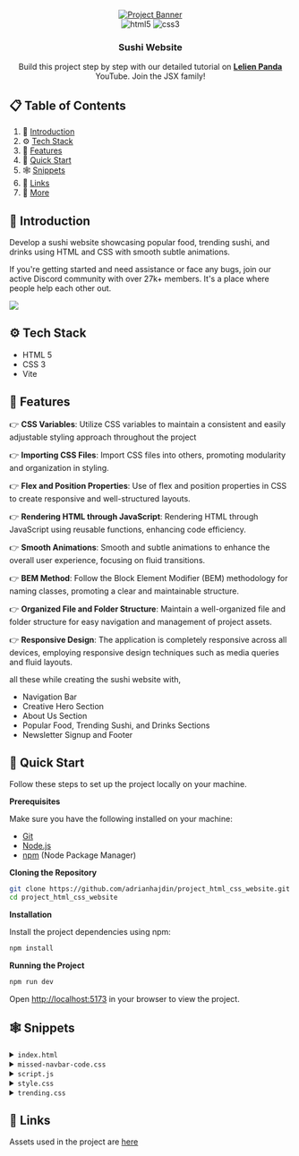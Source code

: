 <div align="center">
  <br />
    <a href="https://youtu.be/QRrPE9aj3wI?feature=shared" target="_blank">
      <img src="https://github.com/adrianhajdin/project_html_css_website/assets/151519281/562e0f27-4b93-41cb-a63d-7c50940fc0ad" alt="Project Banner">
    </a>
  <br />

  <div>
    <img src="https://img.shields.io/badge/-HTML_5-black?style=for-the-badge&logoColor=white&logo=html5&color=E34F26" alt="html5" />
    <img src="https://img.shields.io/badge/-css3-black?style=for-the-badge&logoColor=white&logo=css3&color=1572B6" alt="css3" />
  </div>

  <h3 align="center">Sushi Website</h3>

   <div align="center">
     Build this project step by step with our detailed tutorial on <a href="" target="_blank"><b>Lelien Panda</b></a> YouTube. Join the JSX family!
    </div>
</div>

## 📋 <a name="table">Table of Contents</a>

1. 🤖 [Introduction](#introduction)
2. ⚙️ [Tech Stack](#tech-stack)
3. 🔋 [Features](#features)
4. 🤸 [Quick Start](#quick-start)
5. 🕸️ [Snippets](#snippets)
6. 🔗 [Links](#links)
7. 🚀 [More](#more)


## <a name="introduction">🤖 Introduction</a>

Develop a sushi website showcasing popular food, trending sushi, and drinks using HTML and CSS with smooth subtle animations. 

If you're getting started and need assistance or face any bugs, join our active Discord community with over 27k+ members. It's a place where people help each other out.

<a href="[https://discord.com/invite/n6EdbFJ](https://discord.com/channels/@me)" target="_blank"><img src="https://github.com/sujatagunale/EasyRead/assets/151519281/618f4872-1e10-42da-8213-1d69e486d02e" /></a>

## <a name="tech-stack">⚙️ Tech Stack</a>

- HTML 5
- CSS 3
- Vite

## <a name="features">🔋 Features</a>

👉 **CSS Variables**: Utilize CSS variables to maintain a consistent and easily adjustable styling approach throughout the project

👉 **Importing CSS Files**: Import CSS files into others, promoting modularity and organization in styling.

👉 **Flex and Position Properties**: Use of flex and position properties in CSS to create responsive and well-structured layouts.

👉 **Rendering HTML through JavaScript**: Rendering HTML through JavaScript using reusable functions, enhancing code efficiency.

👉 **Smooth Animations**: Smooth and subtle animations to enhance the overall user experience, focusing on fluid transitions.

👉 **BEM Method**: Follow the Block Element Modifier (BEM) methodology for naming classes, promoting a clear and maintainable structure.

👉 **Organized File and Folder Structure**: Maintain a well-organized file and folder structure for easy navigation and management of project assets.

👉 **Responsive Design**: The application is completely responsive across all devices, employing responsive design techniques such as media queries and fluid layouts.

all these while creating the sushi website with,
* Navigation Bar
* Creative Hero Section
* About Us Section
* Popular Food, Trending Sushi, and Drinks Sections
* Newsletter Signup and Footer


## <a name="quick-start">🤸 Quick Start</a>

Follow these steps to set up the project locally on your machine.

**Prerequisites**

Make sure you have the following installed on your machine:

- [Git](https://git-scm.com/)
- [Node.js](https://nodejs.org/en)
- [npm](https://www.npmjs.com/) (Node Package Manager)

**Cloning the Repository**

```bash
git clone https://github.com/adrianhajdin/project_html_css_website.git
cd project_html_css_website
```

**Installation**

Install the project dependencies using npm:

```bash
npm install
```

**Running the Project**

```bash
npm run dev
```

Open [http://localhost:5173](http://localhost:5173) in your browser to view the project.

## <a name="snippets">🕸️ Snippets</a>

<details>
<summary><code>index.html</code></summary>

```html
<!DOCTYPE html>
<html lang="en">

<head>
  <meta charset="UTF-8" />
  <link rel="icon" type="image/svg+xml" href="/sushi.png" />
  <meta name="viewport" content="width=device-width, initial-scale=1.0" />
  <link rel="stylesheet" type="text/css" href="css/style.css" />
  <title>Sushiman</title>
</head>

<body>
  <!-- START: header -->
  <header>
    <nav class="header__nav">
      <div class="header__logo">
        <!-- This how we use aos. Simply specify the type of animation using data attribute -->
        <h4 data-aos="fade-down">Sushiman</h4>

        <div class="header__logo-overlay"></div>
      </div>

      <ul class="header__menu" data-aos="fade-down">
        <li>
          <a href="#menu">Menu</a>
        </li>
        <li>
          <a href="#food">Food</a>
        </li>
        <li>
          <a href="#services">Services</a>
        </li>
        <li>
          <a href="#about-us">About Us</a>
        </li>
        <li>
          <img src="assets/search.svg" alt="search" />
        </li>
      </ul>

      <!-- Display Menu icon on small devices -->
      <ul class="header__menu-mobile" data-aos="fade-down">
        <li>
          <img src="assets/menu.svg" alt="search" />
        </li>
      </ul>
    </nav>
  </header>
  <!-- END: header -->

  <!-- START: hero -->
  <section class="hero">
    <div class="hero-image">
      <img src="assets/sushi-1.png" alt="sushi-1" data-aos="fade-up" data-aos-anchor-placement="top-bottom" />
      <h2 data-aos="fade-up">
        日 <br />
        本 <br />
        食
      </h2>

      <div class="hero-image__overlay"></div>
    </div>
    <div class="hero-content">
      <div class="hero-content-info" data-aos="fade-left">
        <h1>Feel the taste of Japanese foods</h1>
        <p>
          Feel the taste of the most popular Japanese foods from anywhere and
          anytime.
        </p>

        <div class="hero-content__buttons">
          <button class="hero-content__order-button">Order Now</button>
          <button class="hero-content__play-button">
            <img src="assets/play-circle.svg" alt="play-circle" />
            How to Order
          </button>
        </div>
      </div>

      <div class="hero-content__testimonial" data-aos="fade-up">
        <div class="hero-content__customer flex-center">
          <h4>24<span>k+</span></h4>
          <p>Happy Customers</p>
        </div>

        <div class="hero-content__review">
          <img src="assets/user.png" alt="user" />
          <p>
            “This is the best Japanese food delivery service that ever existed.”
          </p>
        </div>
      </div>
    </div>
  </section>
  <!-- END: hero -->

  <!-- START: about us -->
  <section class="about-us" id="about-us">
    <div class="about-us__image">
      <div class="about-us__image-sushi3">
        <img src="assets/sushi-3.png" alt="sushi-3" data-aos="fade-right" />
      </div>

      <button class="about-us__button">
        Learn More

        <img src="assets/arrow-up-right.svg" alt="arrow_up_right" />
      </button>

      <div class="about-us__image-sushi2">
        <img src="assets/sushi-2.png" alt="sushi-2" data-aos="fade-right" />
      </div>
    </div>

    <div class="about-us__content" data-aos="fade-left">
      <p class="sushi__subtitle">About Us / 私たちに関しては</p>
      <h3 class="sushi__title">
        Our mission is to bring true Japanese flavours to you.
      </h3>
      <p class="sushi__description">
        We will continue to provide the experience of Omotenashi, the Japanese
        mindset of hospitality, with our shopping and dining for our
        customers.
      </p>
    </div>
  </section>
  <!-- END: about us -->

  <!-- START: popular foods -->
  <section class="popular-foods" id="menu">
    <h2 class="popular-foods__title" data-aos="flip-up">
      Popular Food / 人気
    </h2>

    <div class="popular-foods__filters sushi__hide-scrollbar" data-aos="fade-up">
      <button class="popular-foods__filter-btn active">All</button>
      <button class="popular-foods__filter-btn">
        <img src="assets/sushi-9.png" alt="sushi-9" />
        Sushi
      </button>
      <button class="popular-foods__filter-btn">
        <img src="assets/sushi-8.png" alt="sushi-8" />
        Ramen
      </button>
      <button class="popular-foods__filter-btn">
        <img src="assets/sushi-7.png" alt="sushi-7" />
        Udon
      </button>
      <button class="popular-foods__filter-btn">
        <img src="assets/sushi-6.png" alt="sushi-6" />
        Danggo
      </button>
      <button class="popular-foods__filter-btn">Others</button>
    </div>

    <div class="popular-foods__catalogue" data-aos="fade-up">
      <article class="popular-foods__card">
        <img class="popular-foods__card-image" src="assets/sushi-12.png" alt="sushi-12" />
        <h4 class="popular-foods__card-title">Chezu Sushi</h4>

        <div class="popular-foods__card-details flex-between">
          <div class="popular-foods__card-rating">
            <img src="assets/star.svg" alt="star" />
            <p>4.8</p>
          </div>

          <p class="popular-foods__card-price">$21.00</p>
        </div>
      </article>

      <!-- active big white card -->
      <article class="popular-foods__card active-card">
        <img class="popular-foods__card-image" src="assets/sushi-11.png" alt="sushi-11" />
        <h4 class="popular-foods__card-title">Originale Sushi</h4>

        <div class="popular-foods__card-details flex-between">
          <div class="popular-foods__card-rating">
            <img src="assets/star.svg" alt="star" />
            <p>4.8</p>
          </div>

          <p class="popular-foods__card-price">$21.00</p>
        </div>
      </article>

      <article class="popular-foods__card">
        <img class="popular-foods__card-image" src="assets/sushi-10.png" alt="sushi-10" />
        <h4 class="popular-foods__card-title">Ramen Legendo</h4>

        <div class="popular-foods__card-details flex-between">
          <div class="popular-foods__card-rating">
            <img src="assets/star.svg" alt="star" />
            <p>4.8</p>
          </div>

          <p class="popular-foods__card-price">$21.00</p>
        </div>
      </article>
    </div>

    <button class="popular-foods__button">
      Explore Food
      <img src="assets/arrow-right.svg" alt="arrow-right" />
    </button>
  </section>
  <!-- END: popular foods -->

  <section class="trending" id="food">
    <!-- START: trending sushi -->
    <section class="trending-sushi">
      <div class="trending__content" data-aos="fade-right">
        <p class="sushi__subtitle">What’s Trending / トレンド</p>

        <h3 class="sushi__title">Japanese Sushi</h3>
        <p class="sushi__description">
          Feel the taste of the most delicious Sushi here.
        </p>

        <ul class="trending__list flex-between">
          <li>
            <div class="trending__icon flex-center">
              <img src="assets/check.svg" alt="check" />
            </div>
            <p>Make Sushi</p>
          </li>
          <li>
            <div class="trending__icon flex-center">
              <img src="assets/check.svg" alt="check" />
            </div>
            <p>Nigiri Sushi</p>
          </li>
          <li>
            <div class="trending__icon flex-center">
              <img src="assets/check.svg" alt="check" />
            </div>
            <p>Oshizushi</p>
          </li>
          <li>
            <div class="trending__icon flex-center">
              <img src="assets/check.svg" alt="check" />
            </div>
            <p>Temaki Sushi</p>
          </li>
          <li>
            <div class="trending__icon flex-center">
              <img src="assets/check.svg" alt="check" />
            </div>
            <p>Uramaki Sushi</p>
          </li>
          <li>
            <div class="trending__icon flex-center">
              <img src="assets/check.svg" alt="check" />
            </div>
            <p>Inari Sushi</p>
          </li>
        </ul>
      </div>

      <div class="trending__image flex-center">
        <img src="assets/sushi-5.png" alt="sushi-5" data-aos="fade-left" />

        <div class="trending__arrow trending__arrow-left">
          <img src="assets/arrow-vertical.svg" alt="arrow-vertical" />
        </div>

        <div class="trending__arrow trending__arrow-bottom">
          <img src="assets/arrow-horizontal.svg" alt="arrow-horizontal" />
        </div>
      </div>
    </section>
    <!-- END: trending sushi -->

    <!-- START: discover button -->
    <div class="trending__discover" data-aos="zoom-in">
      <p>Discover</p>
    </div>
    <!-- END: discover button -->

    <!-- START: trending drinks -->
    <section class="trending-drink">
      <div class="trending__image flex-center">
        <img src="assets/sushi-4.png" alt="sushi-4" data-aos="fade-right" />

        <div class="trending__arrow trending__arrow-top">
          <img src="assets/arrow-horizontal.svg" alt="arrow-horizontal" />
        </div>

        <div class="trending__arrow trending__arrow-right">
          <img src="assets/arrow-vertical.svg" alt="arrow-vertical" />
        </div>
      </div>

      <div class="trending__content" data-aos="fade-left">
        <p class="sushi__subtitle">What’s Trending / トレンド</p>

        <h3 class="sushi__title">Japanese Drinks</h3>
        <p class="sushi__description">
          Feel the taste of most delicious Japanese drinks here.
        </p>

        <ul class="trending__list flex-between">
          <li>
            <div class="trending__icon flex-center">
              <img src="assets/check.svg" alt="check" />
            </div>
            <p>Oruncha</p>
          </li>
          <li>
            <div class="trending__icon flex-center">
              <img src="assets/check.svg" alt="check" />
            </div>
            <p>Ofukucha</p>
          </li>
          <li>
            <div class="trending__icon flex-center">
              <img src="assets/check.svg" alt="check" />
            </div>
            <p>Sakura Tea</p>
          </li>
          <li>
            <div class="trending__icon flex-center">
              <img src="assets/check.svg" alt="check" />
            </div>
            <p>Kombu-cha</p>
          </li>
          <li>
            <div class="trending__icon flex-center">
              <img src="assets/check.svg" alt="check" />
            </div>
            <p>Aojiru</p>
          </li>
          <li>
            <div class="trending__icon flex-center">
              <img src="assets/check.svg" alt="check" />
            </div>
            <p>Mugicha</p>
          </li>
        </ul>
      </div>
    </section>
    <!-- END: trending drinks -->
  </section>

  <!-- START: subscribe -->
  <section class="subscription flex-center" id="services">
    <h2 data-aos="flip-down">
      Get offers straight <br />
      to your inbox
    </h2>
    <p data-aos="fade-up">Sign up for the Sushiman newsletter</p>

    <div class="subscription__form" data-aos="fade-up">
      <input type="text" placeholder="Enter email address" />
      <button>Get Started</button>
    </div>
  </section>
  <!-- END: subscribe -->

  <!-- START: footer -->
  <footer class="footer flex-between">
    <h3 class="footer__logo"><span>Sushi</span>man</h3>

    <ul class="footer__nav">
      <li>
        <a href="#menu">Menu</a>
      </li>
      <li>
        <a href="#food">Food</a>
      </li>
      <li>
        <a href="#services">Services</a>
      </li>
      <li>
        <a href="#about-us">About us</a>
      </li>
    </ul>

    <ul class="footer__social">
      <li class="flex-center">
        <img src="assets/facebook.svg" alt="facebook" />
      </li>
      <li class="flex-center">
        <img src="assets/twitter.svg" alt="twitter" />
      </li>
      <li class="flex-center">
        <img src="assets/instagram.svg" alt="instagram" />
      </li>
    </ul>
  </footer>
  <!-- END: footer -->

  <!-- Type module is necessary in order to use ECMAScript module (import/export) -->
  <script src="js/script.js" type="module"></script>
</body>

</html>
```

</details>

<details>
<summary><code>missed-navbar-code.css</code></summary>

```css
.header__menu,
.header__menu-mobile {
  padding: 20px;

  flex: 1.235;
  display: flex;
  justify-content: flex-end;
  align-items: center;
  gap: 64px;

  list-style: none;
}

.header__menu li {
  font-weight: 500;
  font-size: 16px;
  line-height: 20px;
  text-transform: uppercase;
  font-family: var(--plus-jakarta-sans);
  color: var(--secondary-color);
  cursor: pointer;
}

.header__menu li img {
  width: 24px;
  height: 24px;
  object-fit: contain;
}

.header__menu-mobile {
  display: none;
  gap: 20px;

  position: relative;
}
```

</details>


<details>
<summary><code>script.js</code></summary>

```javascript
import AOS from "aos";
import "aos/dist/aos.css";

// init AOS animation
AOS.init({
    duration: 1000,
    offset: 100,
});

// the additional code you saw in the video will not be needed :)
```

</details>


<details>
<summary><code>style.css</code></summary>

```css
@import url("https://fonts.googleapis.com/css2?family=Playfair+Display:wght@400;500;600;700;800;900&display=swap");
@import url("https://fonts.googleapis.com/css2?family=Plus+Jakarta+Sans:wght@200;300;400;500;600;700;800&display=swap");

/* other css file imports */
@import url("sections/header.css");
@import url("sections/hero.css");
@import url("sections/about.css");
@import url("sections/popular.css");
@import url("sections/trending.css");
@import url("sections/subscribe.css");
@import url("sections/footer.css");

/* CSS variables for reusablity across all files (including above imported) */
:root {
  --playfair-display: "Playfair Display", serif;
  --plus-jakarta-sans: "Plus Jakarta Sans", sans-serif;

  --primary-color: #b1454a;
  --secondary-color: #121212;

  --black-200: #020202;
  --black-300: #333333;
  --black-400: #1f1e31;
  --black-500: #555555;
  --gray-100: #888888;

  --color-white: #fff;
  --color-creamson: #fff0de;
}

* {
  margin: 0;
  padding: 0;
  box-sizing: border-box;
  scroll-behavior: smooth;
}

body {
  max-width: 1280px;
  margin: 0 auto;
  background-color: var(--color-creamson);
}

a {
  text-decoration: none;
  color: inherit;
}


.flex-center {
  display: flex;
  justify-content: center;
  align-items: center;
}

.flex-between {
  display: flex;
  justify-content: space-between;
  align-items: center;
}

.sushi__subtitle {
  font-size: 18px;
  font-weight: 400;
  font-family: var(--plus-jakarta-sans);

  color: var(--primary-color);
  opacity: 0.8;

  letter-spacing: -0.01em;
}

.sushi__title {
  font-size: 64px;
  font-weight: 600;
  font-family: var(--playfair-display);

  color: var(--secondary-color);

  margin-top: 16px;
}

.sushi__description {
  font-size: 18px;
  font-weight: 400;
  font-family: var(--plus-jakarta-sans);

  line-height: 36px;
  letter-spacing: -0.01em;

  color: var(--secondary-color);
  opacity: 0.8;

  margin: 32px 0px;
}

/* Hide scrollbar for Chrome, Safari and Opera */
.sushi__hide-scrollbar::-webkit-scrollbar {
  display: none;
}

/* Hide scrollbar for IE, Edge and Firefox */
.sushi__hide-scrollbar {
  -ms-overflow-style: none; /* IE and Edge */
  scrollbar-width: none; /* Firefox */
}

/* START: about us media queries */
@media screen and (max-width: 1024px) {
  .about-us {
    flex-direction: column;
  }

  .about-us__image {
    flex-direction: row;
  }

  .about-us__image-sushi3 {
    border-bottom: none;
    border-right: 8px solid var(--color-creamson);
  }

  .about-us__button {
    display: none;
  }
}

@media screen and (max-width: 750px) {
  .about-us__image {
    flex-direction: column;
  }

  .about-us__image-sushi3 {
    border-bottom: 8px solid var(--color-creamson);
    border-right: none;
  }

  .about-us__button {
    display: block;
    top: 47%;
  }
}

@media screen and (max-width: 550px) {
  .about-us__image-sushi2 img,
  .about-us__image-sushi3 img {
    width: 50%;
    height: 160px;

    object-fit: contain;
  }

  .about-us__image div {
    padding: 32px;
  }

  .about-us__button {
    top: 44%;
  }

  .about-us__content {
    padding: 32px;
  }
}
/* END: about us media queries */


/* START: header media querie */
@media screen and (max-width: 900px) {
  .header__nav {
    background: var(--primary-color);
  }

  .header__menu {
    display: none;
  }

  .header__menu-mobile {
    display: flex;
  }
}

@media screen and (max-width: 550px) {
  .header__logo {
    padding-left: 0;
  }
}
/* END: header media queries */

/* START: hero media queries */
@media screen and (max-width: 1060px) {
  .hero {
    flex-direction: column;
  }

  .hero-image img {
    width: 100%;

    transform: matrix(1, 0.05, 0, 1.25, 0, 0) !important;
  }
}

@media screen and (max-width: 750px) {
  .hero-image h2 {
    font-size: 70px;
    line-height: 90px;
  }
}

@media screen and (max-width: 550px) {
  .hero-image h2 {
    font-size: 40px;
    line-height: 60px;
  }

  .hero-content-info {
    padding: 32px;
  }

  .hero-content-info h1 {
    font-size: 60px;
  }

  .hero-content-info p {
    margin: 32px 0;
  }

  .hero-content__buttons {
    margin: 41px 0;
  }

  .hero-content__testimonial {
    padding: 32px;
  }
}
/* END: hero media queries */

/* START: popular media queries */
@media screen and (max-width: 550px) {
  .popular-foods {
    padding: 64px 32px;
  }

  .popular-foods__card,
  .popular-foods__card.active-card {
    min-width: 100%;
  }
}
/* END: popular media queries */

/* START: subscribe media queries */
@media screen and (max-width: 550px) {
  .subscription {
    padding: 64px 32px;
  }

  .subscription h2 {
    font-size: 68px;
    line-height: 100px;
  }

  .subscription__form {
    flex-direction: column;
    gap: 20px;

    min-width: 100%;
    border-radius: 20px;
    padding: 0;

    border: none;
  }

  .subscription__form input {
    min-height: 50px;

    border: 1px solid rgba(255, 255, 255, 0.5);
    padding: 10px 20px;
    border-radius: 30px;
  }

  .subscription__form button {
    min-width: 100%;
  }
}
/* END: subscribe media queries */

/* START: trending media queries */
@media screen and (max-width: 1024px) {
  .trending-sushi {
    flex-direction: column;
  }

  .trending-drink {
    flex-direction: column-reverse;
  }

  .trending__image {
    width: 100%;
    background-size: cover;
  }

  .trending__discover {
    display: none;
  }

  .trending__arrow {
    display: none;
  }
}

@media screen and (max-width: 550px) {
  .trending__image img {
    width: 70%;
    height: 70%;
  }

  .trending__content {
    padding: 32px;
  }
}
/* END: trending media queries */
```

</details>


<details>
<summary><code>trending.css</code></summary>

```css
.trending {
  position: relative;

  display: flex;
  flex-direction: column;
  overflow: hidden;
}

.trending__discover {
  position: absolute;
  top: 44%;
  left: 44%;
  z-index: 1;

  width: 160px;
  height: 160px;

  border-radius: 100%;
  background-color: var(--secondary-color);
  cursor: pointer;

  display: flex;
  justify-content: center;
  align-items: center;
}

.trending__discover p {
  font-size: 18px;
  font-weight: 500;
  font-family: var(--plus-jakarta-sans);

  text-transform: uppercase;
  color: #fff;
}

.trending-sushi,
.trending-drink {
  width: 100%;
  min-height: 640px;

  display: flex;
  flex-direction: row;
}

.trending__content {
  flex: 1;
  display: flex;
  justify-content: center;
  flex-direction: column;

  padding: 32px 64px;
}

.trending__list {
  list-style: none;

  flex-wrap: wrap;
  gap: 20px;
}

.trending__list li {
  flex: 1;
  display: flex;
  align-items: center;
  flex-direction: row;
  gap: 12px;

  min-width: 210px;
}

.trending__icon {
  width: 24px;
  height: 24px;

  border-radius: 100%;
  background-color: var(--primary-color);
}

.trending__icon img {
  width: 50%;
  height: 50%;
  object-fit: contain;
}

.trending__list p {
  flex: 1;
  font-size: 16px;
  font-weight: 500;
  font-family: var(--plus-jakarta-sans);

  color: var(--secondary-color);
}

.trending__image {
  flex: 1;

  position: relative;
  padding: 32px 64px;

  background-color: var(--color-white);
  background-repeat: no-repeat;
  background-size: contain;
  background-position: center;
}

.trending-sushi .trending__image {
  background-image: url("../../assets/japanese_sushi.png");
}

.trending-drink .trending__image {
  background-image: url("../../assets/japanese_drinks.png");
}

.trending__image img {
  width: 254px;
  height: 260px;
  object-fit: contain;
}

/* Arrows */
.trending__arrow {
  position: absolute;
  z-index: 1;
}

.trending__arrow img {
  object-fit: contain;
}

.trending__arrow-left {
  left: -2.5px;
  top: 12%;
}

.trending__arrow-left img,
.trending__arrow-top img {
  width: auto;
  height: 100%;
}

.trending__arrow-top {
  top: -10.5px;
  left: 12%;
}

.trending__arrow-bottom {
  bottom: -6.5px;
  right: 12%;
}

.trending__arrow-bottom img,
.trending__arrow-right img {
  width: 100%;
  height: auto;
}

.trending__arrow-right {
  right: -2.5px;
  bottom: 12%;
}
```

</details>


## <a name="links">🔗 Links</a>

Assets used in the project are [here](https://drive.google.com/file/d/1feqXd1mPKjdQDjd3l4hV_JcX-l1mJRor/view)
